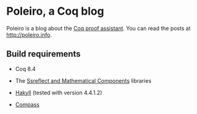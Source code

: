 # Poleiro, a Coq blog

Poleiro is a blog about the [Coq proof assistant][1]. You can read the
posts at http://poleiro.info.

## Build requirements

- Coq 8.4
- The [Ssreflect and Mathematical Components][2] libraries
- [Hakyll][3] (tested with version 4.4.1.2)
- [Compass][4]

   [1]: http://coq.inria.fr
   [2]: http://ssr.msr-inria.inria.fr
   [3]: http://jaspervdj.be/hakyll/
   [4]: http://compass-style.org/
